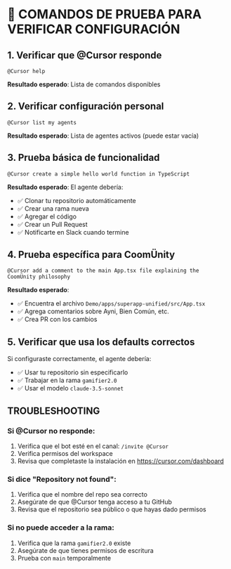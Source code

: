 # 🧪 COMANDOS DE PRUEBA PARA VERIFICAR CONFIGURACIÓN

## **1. Verificar que @Cursor responde**
```
@Cursor help
```
**Resultado esperado**: Lista de comandos disponibles

## **2. Verificar configuración personal**
```
@Cursor list my agents
```
**Resultado esperado**: Lista de agentes activos (puede estar vacía)

## **3. Prueba básica de funcionalidad**
```
@Cursor create a simple hello world function in TypeScript
```
**Resultado esperado**: El agente debería:
- ✅ Clonar tu repositorio automáticamente
- ✅ Crear una rama nueva
- ✅ Agregar el código
- ✅ Crear un Pull Request
- ✅ Notificarte en Slack cuando termine

## **4. Prueba específica para CoomÜnity**
```
@Cursor add a comment to the main App.tsx file explaining the CoomÜnity philosophy
```
**Resultado esperado**: 
- ✅ Encuentra el archivo `Demo/apps/superapp-unified/src/App.tsx`
- ✅ Agrega comentarios sobre Ayni, Bien Común, etc.
- ✅ Crea PR con los cambios

## **5. Verificar que usa los defaults correctos**

Si configuraste correctamente, el agente debería:
- ✅ Usar tu repositorio sin especificarlo
- ✅ Trabajar en la rama `gamifier2.0`
- ✅ Usar el modelo `claude-3.5-sonnet`

## **TROUBLESHOOTING**

### **Si @Cursor no responde:**
1. Verifica que el bot esté en el canal: `/invite @Cursor`
2. Verifica permisos del workspace
3. Revisa que completaste la instalación en https://cursor.com/dashboard

### **Si dice "Repository not found":**
1. Verifica que el nombre del repo sea correcto
2. Asegúrate de que @Cursor tenga acceso a tu GitHub
3. Revisa que el repositorio sea público o que hayas dado permisos

### **Si no puede acceder a la rama:**
1. Verifica que la rama `gamifier2.0` existe
2. Asegúrate de que tienes permisos de escritura
3. Prueba con `main` temporalmente 